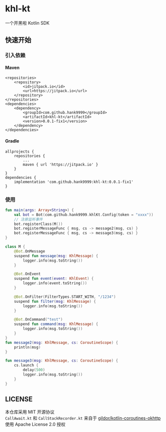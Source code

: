 # khl-kt
一个开黑啦 Kotlin SDK  
## 快速开始
### 引入依赖
#### Maven
```
<repositories>
    <repository>
        <id>jitpack.io</id>
        <url>https://jitpack.io</url>
    </repository>
</repositories>
<dependencies>
    <dependency>
        <groupId>com.github.hank9999</groupId>
        <artifactId>khl-kt</artifactId>
        <version>0.0.1-fix1</version>
    </dependency>
</dependencies>
```
#### Gradle
```
allprojects {
    repositories {
        ...
        maven { url 'https://jitpack.io' }
    }
}
dependencies {
    implementation 'com.github.hank9999:khl-kt:0.0.1-fix1'
}
```
### 使用
```kotlin
fun main(args: Array<String>) {
    val bot = Bot(com.github.hank9999.khlKt.Config(token = "xxxx"))
    // 注册监听事件
    bot.registerClass(M())
    bot.registerMessageFunc { msg, cs -> message2(msg, cs) }
    bot.registerMessageFunc { msg, cs -> message3(msg, cs) }
}

class M {
    @Bot.OnMessage
    suspend fun message(msg: KhlMessage) {
        logger.info(msg.toString())
    }

    @Bot.OnEvent
    suspend fun event(event: KhlEvent) {
        logger.info(event.toString())
    }

    @Bot.OnFilter(FilterTypes.START_WITH, "/1234")
    suspend fun filter(msg: KhlMessage) {
        logger.info(msg.toString())
    }

    @Bot.OnCommand("test")
    suspend fun command(msg: KhlMessage) {
        logger.info(msg.toString())
    }
}
fun message2(msg: KhlMessage, cs: CoroutineScope) {
    println(msg)
}

fun message3(msg: KhlMessage, cs: CoroutineScope) {
    cs.launch {
        delay(500)
        logger.info(msg.toString())
    }
}
```
## LICENSE
本仓库采用 MIT 开源协议  
`CallAwait.kt` 和 `CallStackRecorder.kt` 来自于 [gildor/kotlin-coroutines-okhttp](https://github.com/gildor/kotlin-coroutines-okhttp) 使用 Apache License 2.0 授权